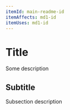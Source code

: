 ```yaml
---
itemId: main-readme-id
itemAffects: md1-id
itemUses: md1-id
---
```


# Title

Some description

## Subtitle

Subsection description
